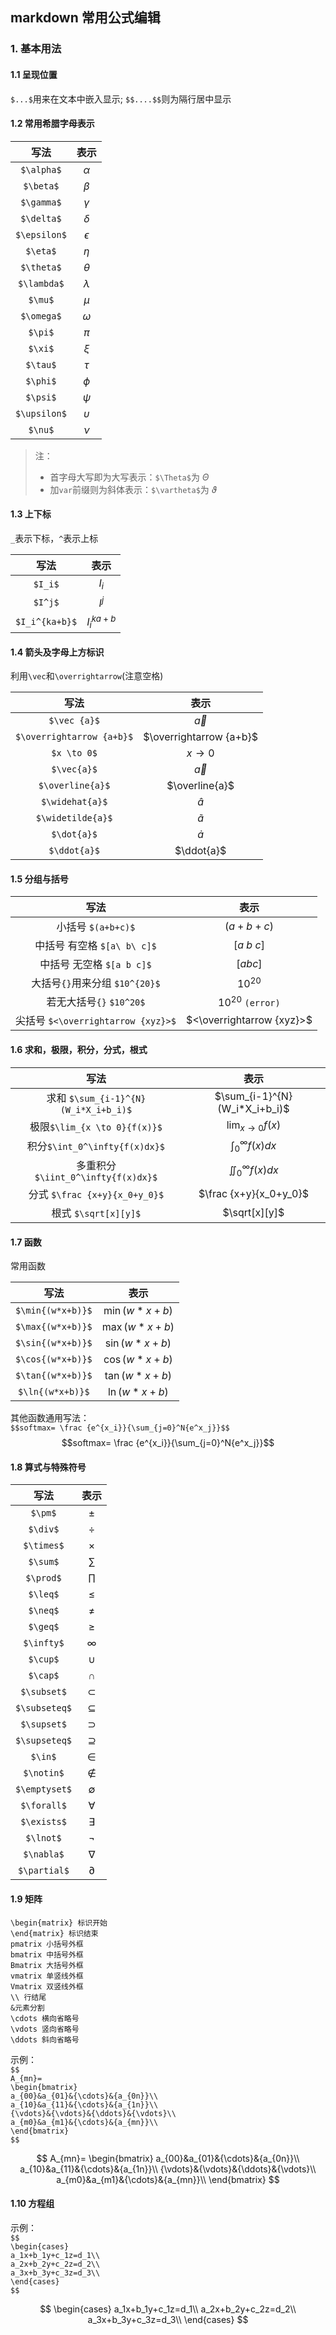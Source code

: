 ## markdown 常用公式编辑
### 1. 基本用法
#### 1.1 呈现位置
`$...$`用来在文本中嵌入显示; `$$....$$`则为隔行居中显示

#### 1.2 常用希腊字母表示
|  写法    |表示      |  
|:----:|:----:|
| `$\alpha$`| $\alpha$ |
| `$\beta$`| $\beta$|
|`$\gamma$`| $\gamma$|	 
|`$\delta$`| $\delta$|
|`$\epsilon$`|$\epsilon$|
|`$\eta$`|$\eta$|
|`$\theta$`|$\theta$|
|`$\lambda$`|$\lambda$|
|`$\mu$`|$\mu$| 
|`$\omega$`|$\omega$|
|`$\pi$`|$\pi$	 |
|`$\xi$`|$\xi$	 |
|`$\tau$`|$\tau$	 |
|`$\phi$`|$\phi$	 |
|`$\psi$`|$\psi$	 |
|`$\upsilon$`|$\upsilon$|
|`$\nu$`|$\nu$	 |

> 注：  
> - 首字母大写即为大写表示：`$\Theta$`为 $\Theta$
> - 加`var`前缀则为斜体表示：`$\vartheta$`为 $\vartheta$

#### 1.3 上下标    
`_`表示下标，`^`表示上标  
        
|  写法    |表示      |  
|:----:|:----:|
|`$I_i$`|$I_i$|
|`$I^j$`|$I^j$|
|`$I_i^{ka+b}$`|$I_i^{ka+b}$|

#### 1.4 箭头及字母上方标识
利用`\vec`和`\overrightarrow`(注意空格)     

|  写法    |表示      |  
|:----:|:----:|
|`$\vec {a}$`| $\vec {a}$ |   
|`$\overrightarrow {a+b}$`|  $\overrightarrow {a+b}$ |
|`$x \to 0$`|$x \to 0$|
|`$\vec{a}$`|$\vec{a}$|  
|`$\overline{a}$`|$\overline{a}$|
|`$\widehat{a}$`|$\widehat{a}$|
|`$\widetilde{a}$`|$\widetilde{a}$| 
|`$\dot{a}$`|$\dot{a}$ |
|`$\ddot{a}$`| $\ddot{a}$|


#### 1.5 分组与括号

|  写法    |表示      |  
|:----:|:----:|
|小括号 `$(a+b+c)$`|	$(a+b+c)$ |
|中括号 有空格 `$[a\ b\ c]$`	|$[a\ b\ c]$|
|中括号 无空格  `$[a b c]$` 	|$[a b c]$|
|大括号`{}`用来分组    `$10^{20}$`|$10^{20}$|
|若无大括号`{}` `$10^20$`|$10^20$  `(error)`|
|尖括号 `$<\overrightarrow {xyz}>$`|$<\overrightarrow {xyz}>$|

#### 1.6  求和，极限，积分，分式，根式   

|  写法    |表示      |  
|:----:|:----:|
|求和 `$\sum_{i-1}^{N}(W_i*X_i+b_i)$` |$\sum_{i-1}^{N}(W_i*X_i+b_i)$|
|极限`$\lim_{x \to 0}{f(x)}$`|$\lim_{x \to 0}{f(x)}$|
|积分`$\int_0^\infty{f(x)dx}$`|$\int_0^\infty{f(x)dx}$|
|多重积分`$\iint_0^\infty{f(x)dx}$`|$\iint_0^\infty{f(x)dx}$|
|分式  `$\frac {x+y}{x_0+y_0}$`|$\frac {x+y}{x_0+y_0}$|
|根式 `$\sqrt[x][y]$`|$\sqrt[x][y]$|

#### 1.7 函数
常用函数

|  写法    |表示      |  
|:----:|:----:|
| `$\min{(w*x+b)}$`|$\min{(w*x+b)}$|
|`$\max{(w*x+b)}$`|$\max{(w*x+b)}$|
|`$\sin{(w*x+b)}$`|$\sin{(w*x+b)}$|
|`$\cos{(w*x+b)}$`|$\cos{(w*x+b)}$|
|`$\tan{(w*x+b)}$`|$\tan{(w*x+b)}$|
|`$\ln{(w*x+b)}$`|$\ln{(w*x+b)}$|
 
其他函数通用写法：   
`$$softmax= \frac {e^{x_i}}{\sum_{j=0}^N{e^x_j}}$$`
$$softmax= \frac {e^{x_i}}{\sum_{j=0}^N{e^x_j}}$$

#### 1.8 算式与特殊符号
|  写法    |表示      |  
|:----:|:----:|
|`$\pm$`|$\pm$|
|`$\div$`|$\div$|
|`$\times$`|$\times$|
|`$\sum$`|$\sum$|
|`$\prod$`|$\prod$|
|`$\leq$`|$\leq$|
|`$\neq$`|$\neq$|
|`$\geq$`|$\geq$|
|`$\infty$`|$\infty$|
|`$\cup$`|$\cup$|
|`$\cap$`|$\cap$|
|`$\subset$`|$\subset$|
|`$\subseteq$`|$\subseteq$|
|`$\supset$`|$\supset$|
|`$\supseteq$`|$\supseteq$|
|`$\in$`|$\in$|
|`$\notin$`|$\notin$|
|`$\emptyset$`|$\emptyset$|
|`$\forall$`|$\forall$|
|`$\exists$`|$\exists$|
|`$\lnot$`|$\lnot$|
|`$\nabla$`|$\nabla$|
|`$\partial$`|$\partial$|

#### 1.9 矩阵
```
\begin{matrix} 标识开始
\end{matrix} 标识结束
pmatrix 小括号外框
bmatrix 中括号外框
Bmatrix 大括号外框
vmatrix 单竖线外框
Vmatrix 双竖线外框
\\ 行结尾
&元素分割
\cdots 横向省略号
\vdots 竖向省略号
\ddots 斜向省略号
```
示例：     
`$$`    
`A_{mn}=`  
`\begin{bmatrix}`     
`a_{00}&a_{01}&{\cdots}&{a_{0n}}\\`      
`a_{10}&a_{11}&{\cdots}&{a_{1n}}\\`     
`{\vdots}&{\vdots}&{\ddots}&{\vdots}\\`     
`a_{m0}&a_{m1}&{\cdots}&{a_{mn}}\\`    
`\end{bmatrix}`    
`$$`     

$$
A_{mn}=
\begin{bmatrix}
a_{00}&a_{01}&{\cdots}&{a_{0n}}\\
a_{10}&a_{11}&{\cdots}&{a_{1n}}\\
{\vdots}&{\vdots}&{\ddots}&{\vdots}\\
a_{m0}&a_{m1}&{\cdots}&{a_{mn}}\\
\end{bmatrix}
$$
   
#### 1.10 方程组   
示例：          
`$$`          
`\begin{cases}`    
`a_1x+b_1y+c_1z=d_1\\`  
`a_2x+b_2y+c_2z=d_2\\`     
`a_3x+b_3y+c_3z=d_3\\`      
`\end{cases}`                           
`$$`  

$$
\begin{cases}
a_1x+b_1y+c_1z=d_1\\
a_2x+b_2y+c_2z=d_2\\
a_3x+b_3y+c_3z=d_3\\
\end{cases}
$$
